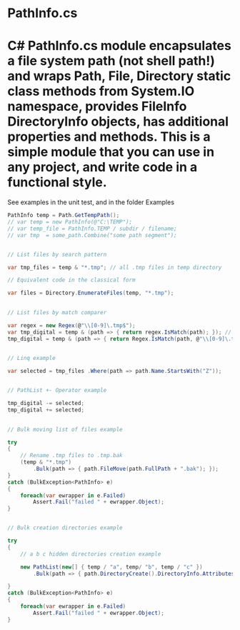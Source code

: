 PathInfo.cs
===========

C# PathInfo.cs module encapsulates a file system path (not shell path!) and wraps Path, File, Directory static class methods from System.IO namespace, provides FileInfo DirectoryInfo objects, has additional properties and methods.
This is a simple module that you can use in any project, and write code in a functional style.
===========

See examples in the unit test, and in the folder Examples


```csharp
PathInfo temp = Path.GetTempPath();
// var temp = new PathInfo(@"C:\TEMP");
// var temp_file = PathInfo.TEMP / subdir / filename;
// var tmp  = some_path.Combine("some path segment");


// List files by search pattern

var tmp_files = temp & "*.tmp"; // all .tmp files in temp directory

// Equivalent code in the classical form

var files = Directory.EnumerateFiles(temp, "*.tmp");

                
// List files by match comparer

var regex = new Regex(@"\\[0-9]\.tmp$");
var tmp_digital = temp & (path => { return regex.IsMatch(path); }); // .tmp files files with only numbers in the name.
tmp_digital = temp & (path => { return Regex.IsMatch(path, @"\\[0-9]\.tmp$"); }); // A little simple, but more expensive.

                
// Linq example

var selected = tmp_files .Where(path => path.Name.StartsWith("Z"));


// PathList +- Operator example

tmp_digital -= selected;
tmp_digital += selected;

            
// Bulk moving list of files example

try
{
	// Rename .tmp files to .tmp.bak
	(temp & "*.tmp")
		.Bulk(path => { path.FileMove(path.FullPath + ".bak"); });
}
catch (BulkException<PathInfo> e)
{
	foreach(var ewrapper in e.Failed)
		Assert.Fail("failed " + ewrapper.Object);
}


// Bulk creation directories example

try
{
	// a b c hidden directories creation example

	new PathList(new[] { temp / "a", temp/ "b", temp / "c" })
		.Bulk(path => { path.DirectoryCreate().DirectoryInfo.Attributes |= FileAttributes.Hidden; });

}
catch (BulkException<PathInfo> e)
{
	foreach(var ewrapper in e.Failed)
		Assert.Fail("failed " + ewrapper.Object);
}

```